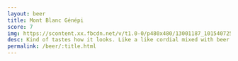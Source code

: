 ```yaml
---
layout: beer
title: Mont Blanc Génépi
score: 7
img: https://scontent.xx.fbcdn.net/v/t1.0-0/p480x480/13001187_10154072541123745_7747103315223526141_n.jpg?oh=c37bb9665c35c232bf4efb55b04165b9&oe=58721028
desc: Kind of tastes how it looks. Like a like cordial mixed with beer. The little bit of spice ties it together and makes for a nice sweet beer
permalink: /beer/:title.html
---
```

